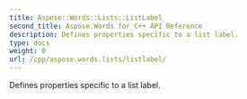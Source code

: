 ```yaml
---
title: Aspose::Words::Lists::ListLabel
second_title: Aspose.Words for C++ API Reference
description: Defines properties specific to a list label. 
type: docs
weight: 0
url: /cpp/aspose.words.lists/listlabel/
---
```


Defines properties specific to a list label. 

